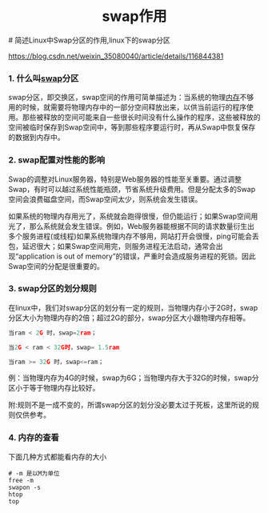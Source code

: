 <h1 align="center">swap作用</h1>
# 简述Linux中Swap分区的作用,linux下的swap分区



https://blog.csdn.net/weixin_35080040/article/details/116844381



### 1. 什么叫[swap](https://so.csdn.net/so/search?q=swap&spm=1001.2101.3001.7020)分区

swap分区，即交换区，swap空间的作用可简单描述为：当系统的物理[内存](https://so.csdn.net/so/search?q=内存&spm=1001.2101.3001.7020)不够用的时候，就需要将物理内存中的一部分空间释放出来，以供当前运行的程序使用。那些被释放的空间可能来自一些很长时间没有什么操作的程序，这些被释放的空间被临时保存到Swap空间中，等到那些程序要运行时，再从Swap中恢复保存的数据到内存中。



### 2. swap配置对性能的影响

Swap的调整对Linux服务器，特别是Web服务器的性能至关重要。通过调整Swap，有时可以越过系统性能瓶颈，节省系统升级费用。但是分配太多的Swap空间会浪费磁盘空间，而Swap空间太少，则系统会发生错误。

如果系统的物理内存用光了，系统就会跑得很慢，但仍能运行；如果Swap空间用光了，那么系统就会发生错误。例如，Web服务器能根据不同的请求数量衍生出多个服务进程(或线程)如果系统物理内存不够用，网站打开会很慢，ping可能会丢包，延迟很大；如果Swap空间用完，则服务进程无法启动，通常会出现“application is out of memory”的错误，严重时会造成服务进程的死锁。因此Swap空间的分配是很重要的。

### 3. swap分区的划分规则

在linux中，我们对swap分区的划分有一定的规则，当物理内存小于2G时，swap分区大小为物理内存的2倍；超过2G的部分，swap分区大小跟物理内存相等。

```python
当ram < 2G 时，swap=2ram；

当2G < ram < 32G时，swap= 1.5ram

当ram >= 32G 时，swap<=ram；
```



例：当物理内存为4G的时候，swap为6G；当物理内存大于32G的时候，swap分区小于等于物理内存比较好。

附:规则不是一成不变的，所谓swap分区的划分没必要太过于死板，这里所说的规则仅供参考。



### 4. 内存的查看

下面几种方式都能看内存的大小 

```shell
# -m 是以M为单位
free -m
swapon -s 
htop
top
```

